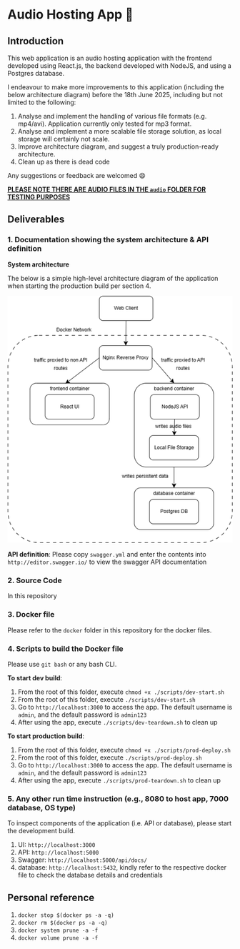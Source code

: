 # Audio Hosting App :musical_note:

## Introduction

This web application is an audio hosting application with the frontend developed using React.js, the backend developed with NodeJS, and using a Postgres database.

I endeavour to make more improvements to this application (including the below architecture diagram) before the 18th June 2025, including but not limited to the following:

1. Analyse and implement the handling of various file formats (e.g. mp4/avi). Application currently only tested for mp3 format.
2. Analyse and implement a more scalable file storage solution, as local storage will certainly not scale.
3. Improve architecture diagram, and suggest a truly production-ready architecture.
4. Clean up as there is dead code

Any suggestions or feedback are welcomed :smile:

**<u>PLEASE NOTE THERE ARE AUDIO FILES IN THE `audio` FOLDER FOR TESTING PURPOSES</u>**

## Deliverables

### 1. Documentation showing the system architecture & API definition

**System architecture**

The below is a simple high-level architecture diagram of the application when starting the production build per section 4.

![alt text](current.drawio.png)

**API definition**: Please copy `swagger.yml` and enter the contents into `http://editor.swagger.io/` to view the swagger API documentation

### 2. Source Code

In this repository

### 3. Docker file

Please refer to the `docker` folder in this repository for the docker files.

### 4. Scripts to build the Docker file

Please use `git bash` or any bash CLI.

**To start dev build**: 

1. From the root of this folder, execute `chmod +x ./scripts/dev-start.sh`
2. From the root of this folder, execute `./scripts/dev-start.sh`
3. Go to `http://localhost:3000` to access the app.  The default username is `admin`, and the default password is `admin123`
4. After using the app, execute `./scripts/dev-teardown.sh` to clean up

**To start production build**: 

1. From the root of this folder, execute `chmod +x ./scripts/prod-deploy.sh`
2. From the root of this folder, execute `./scripts/prod-deploy.sh`
3. Go to `http://localhost:3000` to access the app.  The default username is `admin`, and the default password is `admin123`
4. After using the app, execute `./scripts/prod-teardown.sh` to clean up

### 5. Any other run time instruction (e.g., 8080 to host app, 7000 database, OS type)

To inspect components of the application (i.e. API or database), please start the development build.

1. UI: `http://localhost:3000`
2. API: `http://localhost:5000`
3. Swagger: `http://localhost:5000/api/docs/`
4. database: `http://localhost:5432`, kindly refer to the respective docker file to check the database details and credentials

## Personal reference

1. `docker stop $(docker ps -a -q)`
2. `docker rm $(docker ps -a -q)`
3. `docker system prune -a -f`
4. `docker volume prune -a -f`